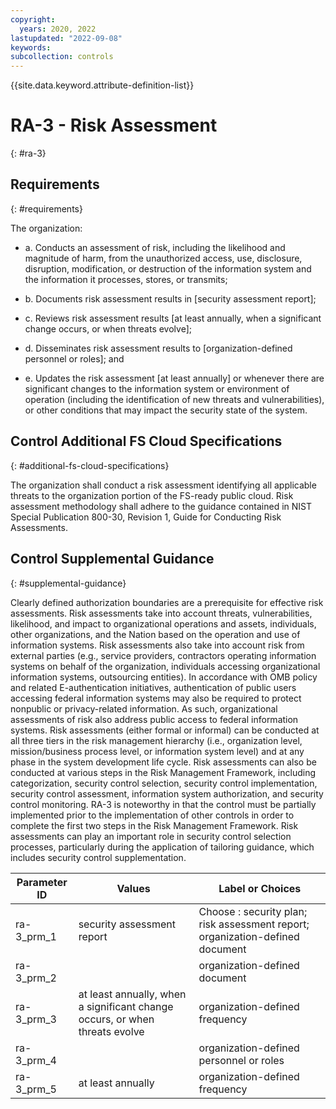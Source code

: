 ```yaml
---
copyright:
  years: 2020, 2022
lastupdated: "2022-09-08"
keywords: 
subcollection: controls
---
```


{{site.data.keyword.attribute-definition-list}}

# RA-3 - Risk Assessment
{: #ra-3}

## Requirements
{: #requirements}

The organization:

- a. Conducts an assessment of risk, including the likelihood and magnitude of harm, from the unauthorized access, use, disclosure, disruption, modification, or destruction of the information system and the information it processes, stores, or transmits;

- b. Documents risk assessment results in [security assessment report];

- c. Reviews risk assessment results [at least annually, when a significant change occurs, or when threats evolve];

- d. Disseminates risk assessment results to [organization-defined personnel or roles]; and

- e. Updates the risk assessment [at least annually] or whenever there are significant changes to the information system or environment of operation (including the identification of new threats and vulnerabilities), or other conditions that may impact the security state of the system.

## Control Additional FS Cloud Specifications
{: #additional-fs-cloud-specifications}

The organization shall conduct a risk assessment identifying all applicable threats to the organization portion of the FS-ready public cloud.  Risk assessment methodology shall adhere to the guidance contained in NIST Special Publication 800-30, Revision 1, Guide for Conducting Risk Assessments.

## Control Supplemental Guidance
{: #supplemental-guidance}

Clearly defined authorization boundaries are a prerequisite for effective risk assessments. Risk assessments take into account threats, vulnerabilities, likelihood, and impact to organizational operations and assets, individuals, other organizations, and the Nation based on the operation and use of information systems. Risk assessments also take into account risk from external parties (e.g., service providers, contractors operating information systems on behalf of the organization, individuals accessing organizational information systems, outsourcing entities). In accordance with OMB policy and related E-authentication initiatives, authentication of public users accessing federal information systems may also be required to protect nonpublic or privacy-related information. As such, organizational assessments of risk also address public access to federal information systems. Risk assessments (either formal or informal) can be conducted at all three tiers in the risk management hierarchy (i.e., organization level, mission/business process level, or information system level) and at any phase in the system development life cycle. Risk assessments can also be conducted at various steps in the Risk Management Framework, including categorization, security control selection, security control implementation, security control assessment, information system authorization, and security control monitoring. RA-3 is noteworthy in that the control must be partially implemented prior to the implementation of other controls in order to complete the first two steps in the Risk Management Framework. Risk assessments can play an important role in security control selection processes, particularly during the application of tailoring guidance, which includes security control supplementation.

| Parameter ID | Values | Label or Choices |
|---|---|---|
| ra-3_prm_1 | security assessment report | Choose : security plan; risk assessment report; organization-defined document |
| ra-3_prm_2 |  | organization-defined document |
| ra-3_prm_3 | at least annually, when a significant change occurs, or when threats evolve | organization-defined frequency |
| ra-3_prm_4 |  | organization-defined personnel or roles |
| ra-3_prm_5 | at least annually | organization-defined frequency |


